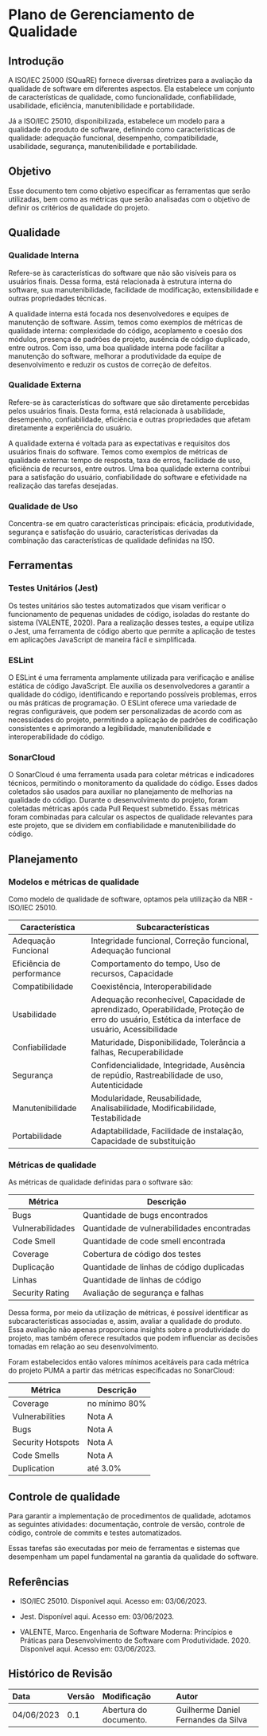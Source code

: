 # Plano de Gerenciamento de Qualidade

## Introdução

A ISO/IEC 25000 (SQuaRE) fornece diversas diretrizes para a avaliação da qualidade de software em diferentes aspectos. Ela estabelece um conjunto de características de qualidade, como funcionalidade, confiabilidade, usabilidade, eficiência, manutenibilidade e portabilidade.

Já a ISO/IEC 25010, disponibilizada, estabelece um modelo para a qualidade do produto de software, definindo como características de qualidade: adequação funcional, desempenho, compatibilidade, usabilidade, segurança, manutenibilidade e portabilidade. 

## Objetivo 

Esse documento tem como objetivo especificar as ferramentas que serão utilizadas, bem como as métricas que serão analisadas com o objetivo de definir os critérios de qualidade do projeto.

## Qualidade

### Qualidade Interna
Refere-se às características do software que não são visíveis para os usuários finais. Dessa forma, está relacionada à estrutura interna do software, sua manutenibilidade, facilidade de modificação, extensibilidade e outras propriedades técnicas. 

A qualidade interna está focada nos desenvolvedores e equipes de manutenção de software. Assim, temos como exemplos de métricas de qualidade interna: complexidade do código, acoplamento e coesão dos módulos, presença de padrões de projeto, ausência de código duplicado, entre outros. Com isso, uma boa qualidade interna pode facilitar a manutenção do software, melhorar a produtividade da equipe de desenvolvimento e reduzir os custos de correção de defeitos.

### Qualidade Externa
Refere-se às características do software que são diretamente percebidas pelos usuários finais. Desta forma, está relacionada à usabilidade, desempenho, confiabilidade, eficiência e outras propriedades que afetam diretamente a experiência do usuário.

A qualidade externa é voltada para as expectativas e requisitos dos usuários finais do software. Temos como exemplos de métricas de qualidade externa: tempo de resposta, taxa de erros, facilidade de uso, eficiência de recursos, entre outros. Uma boa qualidade externa contribui para a satisfação do usuário, confiabilidade do software e efetividade na realização das tarefas desejadas.

### Qualidade de Uso
Concentra-se em quatro características principais: eficácia, produtividade, segurança e satisfação do usuário, características derivadas da combinação das características de qualidade definidas na ISO.

## Ferramentas

### Testes Unitários (Jest)
Os testes unitários são testes automatizados que visam verificar o funcionamento de pequenas unidades de código, isoladas do restante do sistema (VALENTE, 2020). Para a realização desses testes, a equipe utiliza o Jest, uma ferramenta de código aberto que permite a aplicação de testes em aplicações JavaScript de maneira fácil e simplificada.

### ESLint
O ESLint é uma ferramenta amplamente utilizada para verificação e análise estática de código JavaScript. Ele auxilia os desenvolvedores a garantir a qualidade do código, identificando e reportando possíveis problemas, erros ou más práticas de programação. O ESLint oferece uma variedade de regras configuráveis, que podem ser personalizadas de acordo com as necessidades do projeto, permitindo a aplicação de padrões de codificação consistentes e aprimorando a legibilidade, manutenibilidade e interoperabilidade do código.

### SonarCloud
O SonarCloud é uma ferramenta usada para coletar métricas e indicadores técnicos, permitindo o monitoramento da qualidade do código. Esses dados coletados são usados para auxiliar no planejamento de melhorias na qualidade do código. Durante o desenvolvimento do projeto, foram coletadas métricas após cada Pull Request submetido. Essas métricas foram combinadas para calcular os aspectos de qualidade relevantes para este projeto, que se dividem em confiabilidade e manutenibilidade do código.

## Planejamento

### Modelos e métricas de qualidade
Como modelo de qualidade de software, optamos pela utilização da NBR - ISO/IEC 25010.

| Característica | Subcaracterísticas |
| -------------- | ------------------ |
| Adequação Funcional | Integridade funcional, Correção funcional, Adequação funcional |
| Eficiência de performance | Comportamento do tempo, Uso de recursos, Capacidade |
| Compatibilidade | Coexistência, Interoperabilidade |
| Usabilidade | Adequação reconhecível, Capacidade de aprendizado, Operabilidade, Proteção de erro do usuário, Estética da interface de usuário, Acessibilidade |
| Confiabilidade | Maturidade, Disponibilidade, Tolerância a falhas, Recuperabilidade |
| Segurança | Confidencialidade, Integridade, Ausência de repúdio, Rastreabilidade de uso, Autenticidade |
| Manutenibilidade | Modularidade, Reusabilidade, Analisabilidade, Modificabilidade, Testabilidade |
| Portabilidade | Adaptabilidade, Facilidade de instalação, Capacidade de substituição |

### Métricas de qualidade
As métricas de qualidade definidas para o software são:

| Métrica | Descrição |
| ------- | --------- |
| Bugs    | Quantidade de bugs encontrados |
| Vulnerabilidades | Quantidade de vulnerabilidades encontradas |
| Code Smell | Quantidade de code smell encontrada |
| Coverage | Cobertura de código dos testes |
| Duplicação | Quantidade de linhas de código duplicadas |
| Linhas | Quantidade de linhas de código |
| Security Rating | Avaliação de segurança e falhas | 

Dessa forma, por meio da utilização de métricas, é possível identificar as subcaracterísticas associadas e, assim, avaliar a qualidade do produto. Essa avaliação não apenas proporciona insights sobre a produtividade do projeto, mas também oferece resultados que podem influenciar as decisões tomadas em relação ao seu desenvolvimento.

Foram estabelecidos então valores mínimos aceitáveis para cada métrica do projeto PUMA a partir das métricas especificadas no SonarCloud:

| Métrica | Descrição |
| ------- | --------- |
| Coverage | no mínimo 80% |
| Vulnerabilities | Nota A |
| Bugs | Nota A |
| Security Hotspots | Nota A |
| Code Smells | Nota A |
| Duplication | até 3.0% |

## Controle de qualidade
Para garantir a implementação de procedimentos de qualidade, adotamos as seguintes atividades: documentação, controle de versão, controle de código, controle de commits e testes automatizados. 

Essas tarefas são executadas por meio de ferramentas e sistemas que desempenham um papel fundamental na garantia da qualidade do software.

## Referências

- ISO/IEC 25010. Disponível aqui. Acesso em: 03/06/2023.

- Jest. Disponível aqui. Acesso em: 03/06/2023.

- VALENTE, Marco. Engenharia de Software Moderna: Princípios e Práticas para Desenvolvimento de Software com Produtividade. 2020. Disponível aqui. Acesso em: 03/06/2023.

## Histórico de Revisão

| Data       | Versão |      Modificação      |    Autor     |
| :--------- | :----- | :-------------------- | :----------- |
| 04/06/2023 | 0.1    | Abertura do documento.| Guilherme Daniel Fernandes da Silva |





